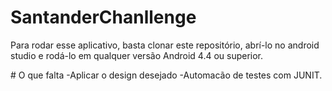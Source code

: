 ﻿# SantanderChanllenge
Para rodar esse aplicativo, basta clonar este repositório, abrí-lo no android studio e rodá-lo em qualquer versão Android 4.4 ou superior.


﻿# O que falta
-Aplicar o design desejado
-Automacão de testes com JUNIT.
